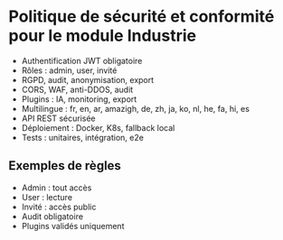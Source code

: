 # Politique de sécurité et conformité pour le module Industrie

- Authentification JWT obligatoire
- Rôles : admin, user, invité
- RGPD, audit, anonymisation, export
- CORS, WAF, anti-DDOS, audit
- Plugins : IA, monitoring, export
- Multilingue : fr, en, ar, amazigh, de, zh, ja, ko, nl, he, fa, hi, es
- API REST sécurisée
- Déploiement : Docker, K8s, fallback local
- Tests : unitaires, intégration, e2e

## Exemples de règles
- Admin : tout accès
- User : lecture
- Invité : accès public
- Audit obligatoire
- Plugins validés uniquement

